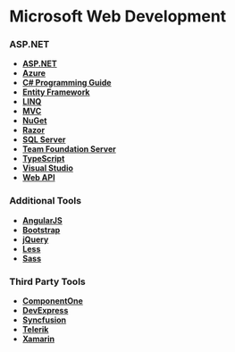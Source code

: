 # Microsoft Web Development

### ASP.NET

- **<a href="http://www.asp.net/" target="_blank">ASP.NET</a>**
- **<a href="https://azure.microsoft.com/en-us/" target="_blank">Azure</a>**
- **<a href="https://msdn.microsoft.com/en-us/library/67ef8sbd.aspx" target="_blank">C# Programming Guide</a>**
- **<a href="http://www.asp.net/entity-framework" target="_blank">Entity Framework</a>**
- **<a href="https://msdn.microsoft.com/en-us/library/bb397926.aspx" target="_blank">LINQ</a>**
- **<a href="http://www.asp.net/mvc" target="_blank">MVC</a>**
- **<a href="https://www.nuget.org/" target="_blank">NuGet</a>**
- **<a href="http://www.asp.net/web-pages/overview/getting-started/introducing-razor-syntax-c" target="_blank">Razor</a>**
- **<a href="https://www.microsoft.com/en-us/cloud-platform/sql-server" target="_blank">SQL Server</a>**
- **<a href="https://www.visualstudio.com/en-us/products/tfs-overview-vs.aspx" target="_blank">Team Foundation Server</a>**
- **<a href="https://www.typescriptlang.org/" target="_blank">TypeScript</a>**
- **<a href="https://www.visualstudio.com/en-us/visual-studio-homepage-vs.aspx" target="_blank">Visual Studio</a>**
- **<a href="http://www.asp.net/web-api" target="_blank">Web API</a>**

### Additional Tools

- **<a href="" target="_blank">AngularJS</a>**
- **<a href="" target="_blank">Bootstrap</a>**
- **<a href="" target="_blank">jQuery</a>**
- **<a href="" target="_blank">Less</a>**
- **<a href="" target="_blank">Sass</a>**

### Third Party Tools

- **<a href="" target="_blank">ComponentOne</a>**
- **<a href="" target="_blank">DevExpress</a>**
- **<a href="" target="_blank">Syncfusion</a>**
- **<a href="" target="_blank">Telerik</a>**
- **<a href="" target="_blank">Xamarin</a>**

